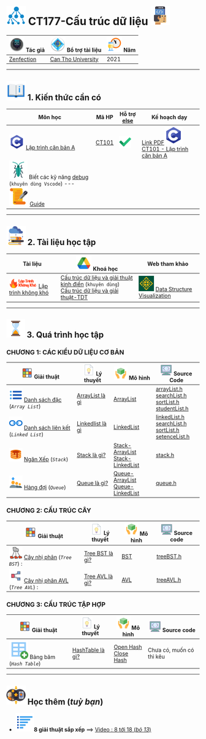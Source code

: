 # ![cautrucdulieupng](https://raw.githubusercontent.com/Zenfection/Image/master/2020/12/15-13-15-54-cautrucdulieu.png) CT177-Cấu trúc dữ liệu ![Code Learning.png](https://raw.githubusercontent.com/Zenfection/Image/master/2021/03/20-16-03-31-Code%20Learning.png)

| <img src="https://raw.githubusercontent.com/Zenfection/Image/master/2021/03/20-14-36-27-logo%20cat.png" title="" alt="logo cat.png" width="40"> Tác giả | <img src="https://raw.githubusercontent.com/Zenfection/Image/master/2021/03/20-14-38-42-logo-ctu.png" title="" alt="logo-ctu.png" width="40"> Bổ trợ tài liệu | <img src="https://raw.githubusercontent.com/Zenfection/Image/master/2021/03/20-13-59-20-icons8-new_year's_eve.png" title="" alt="icons8-new_year's_eve.png" width="40"> Năm |
| ------------------------------------------------------------------------------------------------------------------------------------------------------- | ------------------------------------------------------------------------------------------------------------------------------------------------------------- | --------------------------------------------------------------------------------------------------------------------------------------------------------------------------- |
| [Zenfection](https://facebook.com/Zenfection)                                                                                                           | [Can Tho University](http://www.cit.ctu.edu.vn/)                                                                                                              | 2021                                                                                                                                                                        |

---

## <img src="https://raw.githubusercontent.com/Zenfection/Image/master/2020/12/23-22-00-06-icons8-user_manual.png" title="" alt="sd" width="50"> 1. Kiến thức cần có

| Môn học                                                                                                                                                                                                                                                                                                                                                                                                                                 | Mã HP                                                            | Hỗ trợ [else](https://else.ctu.edu.vn/course/index.php)                                                                     | Kế hoạch dạy                                                                                                                                                                                                                                                                                                                                                      |
| --------------------------------------------------------------------------------------------------------------------------------------------------------------------------------------------------------------------------------------------------------------------------------------------------------------------------------------------------------------------------------------------------------------------------------------- | ---------------------------------------------------------------- | --------------------------------------------------------------------------------------------------------------------------- | ----------------------------------------------------------------------------------------------------------------------------------------------------------------------------------------------------------------------------------------------------------------------------------------------------------------------------------------------------------------- |
| <img title="" src="https://raw.githubusercontent.com/Zenfection/Image/master/2020/12/15-13-40-39-icons8-c_programming.png" alt="" width="40"> [Lập trình căn bản A](https://github.com/Zenfection/CTU/tree/main/HocPhan/CT101-Lap_Trinh_Can_Ban_A)                                                                                                                                                                                      | [CT101](https://elcit.ctu.edu.vn/course/search.php?search=CT101) | ![icons8-checkmark.png](https://raw.githubusercontent.com/Zenfection/Image/master/2021/03/21-10-51-08-icons8-checkmark.png) | [Link PDF](http://www.cit.ctu.edu.vn/decuong/CT101.pdf)[![icons8cprogrammingpng](https://raw.githubusercontent.com/Zenfection/Image/master/2020/12/15-13-40-39-icons8-c_programming.png)](https://zenfection.github.io/CTU/CT101-Lap%20trinh%20can%20ban%20A/) [CT101 - Lập trình căn bản A](https://zenfection.github.io/CTU/CT101-Lap%20trinh%20can%20ban%20A/) |
| ![icons8-bug.png](https://raw.githubusercontent.com/Zenfection/Image/master/2020/12/17-00-22-00-icons8-bug.png) Biết các kỹ năng [debug ](https://viblo.asia/p/gioi-thieu-ve-debug-DzVkpoKZenW)(`khuyên dùng Vscode`) --- [![History.png](https://raw.githubusercontent.com/Zenfection/Image/master/2020/12/23-20-22-50-History.png)](https://zenfection.github.io/Source/Vscode/) [Guide](https://zenfection.github.io/Source/Vscode/) |                                                                  |                                                                                                                             |                                                                                                                                                                                                                                                                                                                                                                   |

---

## ![S](https://raw.githubusercontent.com/Zenfection/Image/master/2020/12/15-14-31-38-Cloud%20Library.png) 2. Tài liệu học tập

| Tài liệu                                                                                                                                                                                      | <img src="https://raw.githubusercontent.com/Zenfection/Image/master/2021/03/20-16-12-37-icons8-google_drive.png" title="" alt="icons8-google_drive.png" width="40"> Khoá học                                                                                                   | Web tham khảo                                                                                                                                                                                                                                                                                |
| --------------------------------------------------------------------------------------------------------------------------------------------------------------------------------------------- | ------------------------------------------------------------------------------------------------------------------------------------------------------------------------------------------------------------------------------------------------------------------------------ | -------------------------------------------------------------------------------------------------------------------------------------------------------------------------------------------------------------------------------------------------------------------------------------------- |
| <img src="https://raw.githubusercontent.com/Zenfection/Image/master/2020/12/16-23-00-16-logo-272-90.png" title="" alt="" width="73"> [Lập trình không khó](https://nguyenvanhieu.vn/ctdl-gt/) | [Cấu trúc dữ liệu và giải thuật kinh điển](https://drive.google.com/drive/folders/1YcUgdWSo9GjHm8j1644oPv5nUhj1tNKB?usp=sharing) (`khuyên dùng`)<br>[Cấu trúc dữ liệu và giải thuật-TDT](https://drive.google.com/drive/folders/1WHad8E9veuGBA4qItcOdZm1D5MG1ZiAr?usp=sharing) | <img src="https://raw.githubusercontent.com/Zenfection/Image/master/2020/12/16-23-01-32-University_of_San_Francisco_logo.png" title="" alt="University_of_San_Francisco_logo.png" width="40"> [Data Structure Visualization](https://www.cs.usfca.edu/~galles/visualization/Algorithms.html) |

---

## ![icons8sandtimerpng](https://raw.githubusercontent.com/Zenfection/Image/master/2021/03/20-22-42-23-icons8-sand_timer.png) 3. Quá trình học tập

### **CHƯƠNG 1: CÁC KIỂU DỮ LIỆU CƠ BẢN**

| ![icons8_rubik's_cube_30px.png](https://raw.githubusercontent.com/Zenfection/Image/master/2021/05/08-10-30-36-icons8_rubik's_cube_30px.png) Giải thuật                                                                                                                                    | ![icons8_concept_30px.png](https://raw.githubusercontent.com/Zenfection/Image/master/2021/05/08-10-30-52-icons8_concept_30px.png) Lý thuyết | ![icons8_handle_with_care_35px.png](https://raw.githubusercontent.com/Zenfection/Image/master/2021/05/08-10-31-59-icons8_handle_with_care_35px.png) Mô hình          | ![icons8googlecode30pxpng](https://raw.githubusercontent.com/Zenfection/Image/master/2021/05/08-10-24-29-icons8_google_code_30px.png) Source Code                                                                                                                                                                                                                                                                                                                                                                           |
| ----------------------------------------------------------------------------------------------------------------------------------------------------------------------------------------------------------------------------------------------------------------------------------------- | ------------------------------------------------------------------------------------------------------------------------------------------- | -------------------------------------------------------------------------------------------------------------------------------------------------------------------- | --------------------------------------------------------------------------------------------------------------------------------------------------------------------------------------------------------------------------------------------------------------------------------------------------------------------------------------------------------------------------------------------------------------------------------------------------------------------------------------------------------------------------- |
| <img title="" src="https://raw.githubusercontent.com/Zenfection/Image/master/2020/12/16-23-16-31-icons8-list.png" alt="icons8listpng" width="35"> [Danh sách đặc](https://github.com/Zenfection/CTU/tree/main/HocPhan/CT177-Cau_truc_du_lieu/Source/ArrayList) (*`Array List`*)           | [ArrayList là gì](https://nguyenvanhieu.vn/mang-1-chieu-trong-c/)                                                                           | [ArrayList](https://www.youtube.com/watch?v=tuujlJ19IK4)                                                                                                             | [arrayList.h](https://github.com/Zenfection/CTU/blob/main/HocPhan/CT177-Cau_truc_du_lieu/Source/ArrayList/arrayList.h)<br>[searchList.h](https://github.com/Zenfection/CTU/blob/main/HocPhan/CT177-Cau_truc_du_lieu/Source/ArrayList/searchList.h)<br>[sortList.h](https://github.com/Zenfection/CTU/blob/main/HocPhan/CT177-Cau_truc_du_lieu/Source/ArrayList/sortList.h)<br>[studentList.h](https://github.com/Zenfection/CTU/blob/main/HocPhan/CT177-Cau_truc_du_lieu/Source/ArrayList/studentList.h)                    |
| <img src="https://raw.githubusercontent.com/Zenfection/Image/master/2020/12/16-23-16-51-icons8-link.png" title="" alt="icons8linkpng" width="35"> [Danh sách liên kết](https://github.com/Zenfection/CTU/tree/main/HocPhan/CT177-Cau_truc_du_lieu/Source/Linked%20List) (*`Linked List`*) | [Linkedlist là gì](https://nguyenvanhieu.vn/danh-sach-lien-ket-don/)                                                                        | [LinkedList](https://visualgo.net/en/list)                                                                                                                           | [linkedList.h](https://github.com/Zenfection/CTU/blob/main/HocPhan/CT177-Cau_truc_du_lieu/Source/Linked%20List/linkedList.h)<br>[searchList.h](https://github.com/Zenfection/CTU/blob/main/HocPhan/CT177-Cau_truc_du_lieu/Source/Linked%20List/searchList.h)<br>[sortList.h](https://github.com/Zenfection/CTU/blob/main/HocPhan/CT177-Cau_truc_du_lieu/Source/Linked%20List/sortList.h)<br>[setenceList.h](https://github.com/Zenfection/CTU/blob/main/HocPhan/CT177-Cau_truc_du_lieu/Source/Linked%20List/sentenceList.h) |
| <img src="https://raw.githubusercontent.com/Zenfection/Image/master/2020/12/16-23-17-18-icons8-pancake.png" title="" alt="icons8pancakepng" width="35"> [Ngăn Xếp](https://github.com/Zenfection/CTU/tree/main/HocPhan/CT177-Cau_truc_du_lieu/Source/Stack) (*`Stack`*)                   | [Stack là gì?](https://nguyenvanhieu.vn/ngan-xep-stack/)                                                                                    | [Stack-ArrayList](https://www.cs.usfca.edu/~galles/visualization/StackArray.html)<br>[Stack-LinkedList](https://www.cs.usfca.edu/~galles/visualization/StackLL.html) | [stack.h](https://github.com/Zenfection/CTU/blob/main/HocPhan/CT177-Cau_truc_du_lieu/Source/Stack/stack.h)                                                                                                                                                                                                                                                                                                                                                                                                                  |
| <img src="https://raw.githubusercontent.com/Zenfection/Image/master/2020/12/16-23-17-32-icons8-joining_queue.png" title="" alt="icons8joiningqueuepng" width="35"> [Hàng đợi](https://github.com/Zenfection/CTU/tree/main/HocPhan/CT177-Cau_truc_du_lieu/Source/Queue) (*`Queue`*)        | [Queue là gì?](https://nguyenvanhieu.vn/hang-doi-queue/)                                                                                    | [Queue-ArrayList](https://www.cs.usfca.edu/~galles/visualization/QueueArray.html)<br>[Queue-LinkedList](https://www.cs.usfca.edu/~galles/visualization/QueueLL.html) | [queue.h](https://github.com/Zenfection/CTU/blob/main/HocPhan/CT177-Cau_truc_du_lieu/Source/Queue/queue.h)                                                                                                                                                                                                                                                                                                                                                                                                                  |

### **CHƯƠNG 2: CẤU TRÚC CÂY**

| ![icons8_rubik's_cube_30px.png](https://raw.githubusercontent.com/Zenfection/Image/master/2021/05/08-10-30-36-icons8_rubik's_cube_30px.png) Giải thuật                                                                                                                                           | ![icons8_concept_30px.png](https://raw.githubusercontent.com/Zenfection/Image/master/2021/05/08-10-30-52-icons8_concept_30px.png) Lý thuyết | ![icons8_handle_with_care_35px.png](https://raw.githubusercontent.com/Zenfection/Image/master/2021/05/08-10-31-59-icons8_handle_with_care_35px.png) Mô hình | ![icons8googlecode30pxpng](https://raw.githubusercontent.com/Zenfection/Image/master/2021/05/08-10-24-29-icons8_google_code_30px.png) Source code |
| ------------------------------------------------------------------------------------------------------------------------------------------------------------------------------------------------------------------------------------------------------------------------------------------------ | ------------------------------------------------------------------------------------------------------------------------------------------- | ----------------------------------------------------------------------------------------------------------------------------------------------------------- | ------------------------------------------------------------------------------------------------------------------------------------------------- |
| <img src="https://raw.githubusercontent.com/Zenfection/Image/master/2020/12/16-23-17-59-icons8-folder_tree.png" title="" alt="icons8foldertreepng" width="35"> [Cây nhị phân](https://github.com/Zenfection/CTU/tree/main/HocPhan/CT177-Cau_truc_du_lieu/Source/Tree) (*`Tree BST`*) :           | [Tree BST là gì?](https://nguyenvanhieu.vn/cay-nhi-phan-binary-tree/)                                                                       | [BST](https://www.cs.usfca.edu/~galles/visualization/BST.html)                                                                                              | [treeBST.h](https://github.com/Zenfection/CTU/blob/main/HocPhan/CT177-Cau_truc_du_lieu/Source/Tree/treeBST.h)                                     |
| <img src="https://raw.githubusercontent.com/Zenfection/Image/master/2020/12/16-23-18-13-icons8-tree_structure.png" title="" alt="icons8treestructurepng" width="35"> [Cây nhị phân AVL](https://github.com/Zenfection/CTU/tree/main/HocPhan/CT177-Cau_truc_du_lieu/Source/Tree) (*`Tree AVL`*) : | [Tree AVL là gì?](https://vietjack.com/cau-truc-du-lieu-va-giai-thuat/giai-thuat-cay-avl.jsp)                                               | [AVL](https://www.cs.usfca.edu/~galles/visualization/AVLtree.html)                                                                                          | [treeAVL.h](https://github.com/Zenfection/CTU/blob/main/HocPhan/CT177-Cau_truc_du_lieu/Source/Tree/treeAVL.h)                                     |

### **CHƯƠNG 3: CẤU TRÚC TẬP HỢP**

| ![icons8rubik'scube30pxpng](https://raw.githubusercontent.com/Zenfection/Image/master/2021/05/08-10-30-36-icons8_rubik's_cube_30px.png) Giải thuật                                         | ![icons8concept30pxpng](https://raw.githubusercontent.com/Zenfection/Image/master/2021/05/08-10-30-52-icons8_concept_30px.png) Lý thuyết | ![icons8handlewithcare35pxpng](https://raw.githubusercontent.com/Zenfection/Image/master/2021/05/08-10-31-59-icons8_handle_with_care_35px.png) Mô hình    | ![icons8googlecode30pxpng](https://raw.githubusercontent.com/Zenfection/Image/master/2021/05/08-10-24-29-icons8_google_code_30px.png) Source code |
| ------------------------------------------------------------------------------------------------------------------------------------------------------------------------------------------ | ---------------------------------------------------------------------------------------------------------------------------------------- | --------------------------------------------------------------------------------------------------------------------------------------------------------- | ------------------------------------------------------------------------------------------------------------------------------------------------- |
| <img src="https://raw.githubusercontent.com/Zenfection/Image/master/2020/12/16-23-19-57-icons8-insert_table.png" title="" alt="icons8inserttablepng" width="50"> Bảng băm (*`Hash Table`*) | [HashTable là gì?](https://nguyenvanhieu.vn/bang-bam-hash-tables/)                                                                       | [Open Hash](https://www.cs.usfca.edu/~galles/visualization/OpenHash.html)<br>[Close Hash](https://www.cs.usfca.edu/~galles/visualization/ClosedHash.html) | Chưa có, muốn có thì kêu                                                                                                                          |

---

## ![Blended Learning.png](https://raw.githubusercontent.com/Zenfection/Image/master/2020/12/17-00-24-28-Blended%20Learning.png) Học thêm (*tuỳ bạn*)

- ![icons8-sorting.png](https://raw.githubusercontent.com/Zenfection/Image/master/2020/12/17-00-27-47-icons8-sorting.png)**8 giải thuật sắp xếp** ==> [Video : 8 tới 18 (*bỏ 13*)](https://drive.google.com/drive/folders/1YcUgdWSo9GjHm8j1644oPv5nUhj1tNKB?usp=sharing)
